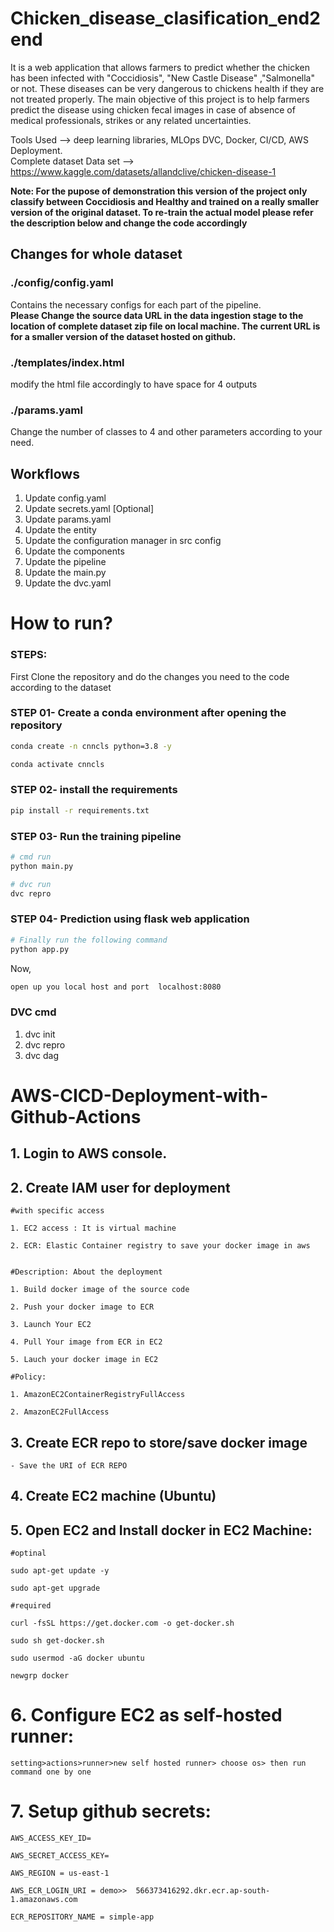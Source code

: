 # Chicken_disease_clasification_end2end
It is a web application that allows farmers to predict whether the chicken has been infected with "Coccidiosis", "New Castle Disease" ,"Salmonella" or not. These diseases can be very dangerous to chickens health if they are not treated properly. The main objective of this project is to help farmers predict the disease using chicken fecal images in case of absence of medical professionals, strikes or any related uncertainties.

Tools Used --> deep learning libraries, MLOps DVC, Docker, CI/CD, AWS Deployment.  
Complete dataset Data set --> https://www.kaggle.com/datasets/allandclive/chicken-disease-1

<b>Note:  For the pupose of demonstration this version of the project only classify between Coccidiosis and Healthy and trained on a really smaller version of the original dataset. To re-train the actual model please refer the description below and change the code accordingly</b>

## Changes for whole dataset
### ./config/config.yaml
Contains the necessary configs for each part of the pipeline.  
<b>Please Change the source data URL in the data ingestion stage to the location of complete dataset zip file on local machine. The current URL is for a smaller version of the dataset hosted on github.</b>

### ./templates/index.html
modify the html file accordingly to have space for 4 outputs

### ./params.yaml
Change the number of classes to 4 and other parameters according to your need.

## Workflows

1. Update config.yaml
2. Update secrets.yaml [Optional]
3. Update params.yaml
4. Update the entity
5. Update the configuration manager in src config
6. Update the components
7. Update the pipeline 
8. Update the main.py
9. Update the dvc.yaml


# How to run?
### STEPS:

First Clone the repository and do the changes you need to the code according to the dataset


### STEP 01- Create a conda environment after opening the repository

```bash
conda create -n cnncls python=3.8 -y
```

```bash
conda activate cnncls
```


### STEP 02- install the requirements
```bash
pip install -r requirements.txt
```

### STEP 03- Run the training pipeline 
```bash
# cmd run
python main.py
```
```bash
# dvc run
dvc repro
```

### STEP 04- Prediction using flask web application
```bash
# Finally run the following command
python app.py
```

Now,
```bash
open up you local host and port  localhost:8080
```


### DVC cmd

1. dvc init
2. dvc repro
3. dvc dag



# AWS-CICD-Deployment-with-Github-Actions

## 1. Login to AWS console.

## 2. Create IAM user for deployment

	#with specific access

	1. EC2 access : It is virtual machine

	2. ECR: Elastic Container registry to save your docker image in aws


	#Description: About the deployment

	1. Build docker image of the source code

	2. Push your docker image to ECR

	3. Launch Your EC2 

	4. Pull Your image from ECR in EC2

	5. Lauch your docker image in EC2

	#Policy:

	1. AmazonEC2ContainerRegistryFullAccess

	2. AmazonEC2FullAccess

	
## 3. Create ECR repo to store/save docker image
    - Save the URI of ECR REPO

	
## 4. Create EC2 machine (Ubuntu) 

## 5. Open EC2 and Install docker in EC2 Machine:
	
	
	#optinal

	sudo apt-get update -y

	sudo apt-get upgrade
	
	#required

	curl -fsSL https://get.docker.com -o get-docker.sh

	sudo sh get-docker.sh

	sudo usermod -aG docker ubuntu

	newgrp docker
	
# 6. Configure EC2 as self-hosted runner:
    setting>actions>runner>new self hosted runner> choose os> then run command one by one


# 7. Setup github secrets:

    AWS_ACCESS_KEY_ID=

    AWS_SECRET_ACCESS_KEY=

    AWS_REGION = us-east-1

    AWS_ECR_LOGIN_URI = demo>>  566373416292.dkr.ecr.ap-south-1.amazonaws.com

    ECR_REPOSITORY_NAME = simple-app


